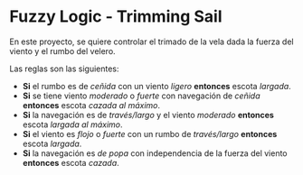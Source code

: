 # Fuzzy Logic - Trimming Sail

En este proyecto, se quiere controlar el trimado de la vela dada la fuerza del viento y el rumbo del velero. 

Las reglas son las siguientes:
- **Si** el rumbo es de *ceñida* con un viento *ligero* **entonces** escota *largada*.
-	**Si** se tiene viento *moderado* o *fuerte* con navegación de *ceñida* **entonces** escota *cazada al máximo*.
-	**Si** la navegación es de *través/largo* y el viento *moderado* **entonces** escota *largada al máximo*.
-	**Si** el viento es *flojo* o *fuerte* con un rumbo de *través/largo* **entonces** escota *largada*.
-	**Si** la navegación es *de popa* con independencia de la fuerza del viento **entonces** escota *cazada*.
